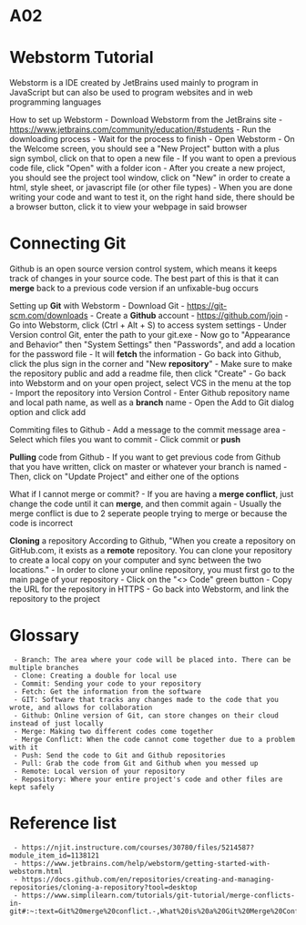 # A02

# Webstorm Tutorial
Webstorm is a IDE created by JetBrains used mainly to program in JavaScript but can also be used to program websites and in web programming languages

How to set up Webstorm
     - Download Webstorm from the JetBrains site
        - https://www.jetbrains.com/community/education/#students 
     - Run the downloading process
     - Wait for the process to finish
     - Open Webstorm
     - On the Welcome screen, you should see a "New Project" button with a plus sign symbol, click on that to open a new file
        - If you want to open a previous code file, click "Open" with a folder icon
     - After you create a new project, you should see the project tool window, click on "New" in order to create a html, style sheet, or javascript file (or other file types)
     - When you are done writing your code and want to test it, on the right hand side, there should be a browser button, click it to view your webpage in said browser

# Connecting Git
Github is an open source version control system, which means it keeps track of changes in your source code. The best part of this is that it can **merge** back to a previous code version if an unfixable-bug occurs

Setting up **Git** with Webstorm
     - Download Git
       - https://git-scm.com/downloads
     - Create a **Github** account
       - https://github.com/join
     - Go into Webstorm, click (Ctrl + Alt + S) to access system settings
     - Under Version control Git, enter the path to your git.exe
     - Now go to "Appearance and Behavior" then "System Settings" then "Passwords", and add a location for the password file
        - It will **fetch** the information
     - Go back into Github, click the plus sign in the corner and "New **repository**"
       - Make sure to make the repository public and add a readme file, then click "Create"
     - Go back into Webstorm and on your open project, select VCS in the menu at the top
     - Import the repository into Version Control 
     - Enter Github repository name and local path name, as well as a **branch** name 
     - Open the Add to Git dialog option and click add
     
Commiting files to Github
     - Add a message to the commit message area
     - Select which files you want to commit
     - Click commit or **push**

**Pulling** code from Github
     - If you want to get previous code from Github that you have written, click on master or whatever your branch is named
     - Then, click on "Update Project" and either one of the options
     

What if I cannot merge or commit?
     - If you are having a **merge conflict**, just change the code until it can **merge**, and then commit again
     - Usually the merge conflict is due to 2 seperate people trying to merge or because the code is incorrect

**Cloning** a repository
According to Github, "When you create a repository on GitHub.com, it exists as a **remote** repository. You can clone your repository to create a local copy on your computer and sync between the two locations."
     - In order to clone your online repository, you must first go to the main page of your repository
     - Click on the "<> Code" green button
     - Copy the URL for the repository in HTTPS
     - Go back into Webstorm, and link the repository to the project

# Glossary 
     - Branch: The area where your code will be placed into. There can be multiple branches
     - Clone: Creating a double for local use
     - Commit: Sending your code to your repository
     - Fetch: Get the information from the software
     - GIT: Software that tracks any changes made to the code that you wrote, and allows for collaboration
     - Github: Online version of Git, can store changes on their cloud instead of just locally
     - Merge: Making two different codes come together
     - Merge Conflict: When the code cannot come together due to a problem with it
     - Push: Send the code to Git and Github repositories
     - Pull: Grab the code from Git and Github when you messed up
     - Remote: Local version of your repository
     - Repository: Where your entire project's code and other files are kept safely

# Reference list
     - https://njit.instructure.com/courses/30780/files/5214587?module_item_id=1138121
     - https://www.jetbrains.com/help/webstorm/getting-started-with-webstorm.html
     - https://docs.github.com/en/repositories/creating-and-managing-repositories/cloning-a-repository?tool=desktop
     - https://www.simplilearn.com/tutorials/git-tutorial/merge-conflicts-in-git#:~:text=Git%20merge%20conflict.-,What%20is%20a%20Git%20Merge%20Conflict%3F,on%20different%20lines%20or%20branches.
